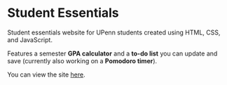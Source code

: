 # Student Essentials
Student essentials website for UPenn students created using HTML, CSS, and JavaScript.

Features a semester **GPA calculator** and a **to-do list** you can update and save (currently also working on a **Pomodoro timer**).

You can view the site <a href="https://essentials.neocities.org">here</a>.
